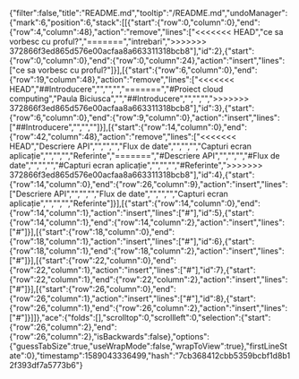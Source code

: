 {"filter":false,"title":"README.md","tooltip":"/README.md","undoManager":{"mark":6,"position":6,"stack":[[{"start":{"row":0,"column":0},"end":{"row":4,"column":48},"action":"remove","lines":["<<<<<<< HEAD","ce sa vorbesc cu proful?","=======","intrebari",">>>>>>> 372866f3ed865d576e00acfaa8a663311318bcb8"],"id":2},{"start":{"row":0,"column":0},"end":{"row":0,"column":24},"action":"insert","lines":["ce sa vorbesc cu proful?"]}],[{"start":{"row":6,"column":0},"end":{"row":19,"column":48},"action":"remove","lines":["<<<<<<< HEAD","##Introducere","","","","=======","#Proiect cloud computing","Paula Biciusca","","##Introducere","","","",">>>>>>> 372866f3ed865d576e00acfaa8a663311318bcb8"],"id":3},{"start":{"row":6,"column":0},"end":{"row":9,"column":0},"action":"insert","lines":["##Introducere","","",""]}],[{"start":{"row":14,"column":0},"end":{"row":42,"column":48},"action":"remove","lines":["<<<<<<< HEAD","Descriere API","","","","Flux de date","","","","Capturi ecran aplicație","","","","Referinte","=======","#Descriere API","","","","#Flux de date","","","","#Capturi ecran aplicație","","","","#Referinte",">>>>>>> 372866f3ed865d576e00acfaa8a663311318bcb8"],"id":4},{"start":{"row":14,"column":0},"end":{"row":26,"column":9},"action":"insert","lines":["Descriere API","","","","Flux de date","","","","Capturi ecran aplicație","","","","Referinte"]}],[{"start":{"row":14,"column":0},"end":{"row":14,"column":1},"action":"insert","lines":["#"],"id":5},{"start":{"row":14,"column":1},"end":{"row":14,"column":2},"action":"insert","lines":["#"]}],[{"start":{"row":18,"column":0},"end":{"row":18,"column":1},"action":"insert","lines":["#"],"id":6},{"start":{"row":18,"column":1},"end":{"row":18,"column":2},"action":"insert","lines":["#"]}],[{"start":{"row":22,"column":0},"end":{"row":22,"column":1},"action":"insert","lines":["#"],"id":7},{"start":{"row":22,"column":1},"end":{"row":22,"column":2},"action":"insert","lines":["#"]}],[{"start":{"row":26,"column":0},"end":{"row":26,"column":1},"action":"insert","lines":["#"],"id":8},{"start":{"row":26,"column":1},"end":{"row":26,"column":2},"action":"insert","lines":["#"]}]]},"ace":{"folds":[],"scrolltop":0,"scrollleft":0,"selection":{"start":{"row":26,"column":2},"end":{"row":26,"column":2},"isBackwards":false},"options":{"guessTabSize":true,"useWrapMode":false,"wrapToView":true},"firstLineState":0},"timestamp":1589043336499,"hash":"7cb368412cbb5359bcbf1d8b12f393df7a5773b6"}